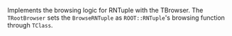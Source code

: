 Implements the browsing logic for RNTuple with the TBrowser.
The `TRootBrowser` sets the `BrowseRNTuple` as `ROOT::RNTuple`'s browsing function through `TClass`.
